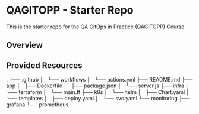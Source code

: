 # QAGITOPP - Starter Repo
This is the starter repo for the QA GitOps in Practice (QAGITOPP) Course

## Overview

## Provided Resources
.
├── .github
│   └── workflows
│       └── actions.yml
├── README.md
├── app
│   ├── Dockerfile
│   ├── package.json
│   └── server.js
├── infra
│   └── terraform
│       └── main.tf
├── k8s
│   └── helm
│       ├── Chart.yaml
│       └── templates
│           ├── deploy.yaml
│           └── svc.yaml
└── monitoring
    ├── grafana
    └── prometheus
